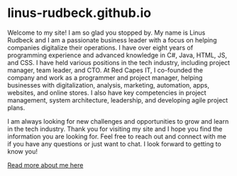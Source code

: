 # linus-rudbeck.github.io

Welcome to my site! I am so glad you stopped by. My name is Linus Rudbeck and I am a passionate business leader with a focus on helping companies digitalize their operations. I have over eight years of programming experience and advanced knowledge in C#, Java, HTML, JS, and CSS. I have held various positions in the tech industry, including project manager, team leader, and CTO. At Red Capes IT, I co-founded the company and work as a programmer and project manager, helping businesses with digitalization, analysis, marketing, automation, apps, websites, and online stores. I also have key competencies in project management, system architecture, leadership, and developing agile project plans.

I am always looking for new challenges and opportunities to grow and learn in the tech industry. Thank you for visiting my site and I hope you find the information you are looking for. Feel free to reach out and connect with me if you have any questions or just want to chat. I look forward to getting to know you!

[Read more about me here](/about)
